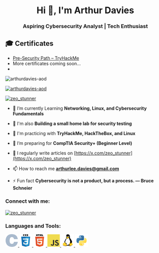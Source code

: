 <h1 align="center">Hi 👋, I'm Arthur Davies</h1>
<h3 align="center">Aspiring Cybersecurity Analyst | Tech Enthusiast</h3>

## 🎓 Certificates
- [Pre-Security Path – TryHackMe](https://tryhackme-certificates.s3-eu-west-1.amazonaws.com/THM-HZI41PIBUC.pdf)
- More certificates coming soon...
- 


<p align="left"> <img src="https://komarev.com/ghpvc/?username=arthurdavies-aod&label=Profile%20views&color=0e75b6&style=flat" alt="arthurdavies-aod" /> </p>

<p align="left"> <a href="https://github.com/ryo-ma/github-profile-trophy"><img src="https://github-profile-trophy.vercel.app/?username=arthurdavies-aod" alt="arthurdavies-aod" /></a> </p>

<p align="left"> <a href="https://twitter.com/zeo_stunner" target="blank"><img src="https://img.shields.io/twitter/follow/zeo_stunner?logo=twitter&style=for-the-badge" alt="zeo_stunner" /></a> </p>

- 🔭 I’m currently Learning **Networking, Linux, and Cybersecurity Fundamentals**

- 🌱 I'm also **Building a small home lab for security testing**

- 👯 I'm practicing with **TryHackMe, HackTheBox, and Linux**

- 🤝 I’m preparing for **CompTIA Security+ (Beginner Level)**

- 📝 I regularly write articles on [https://x.com/zeo_stunner](https://x.com/zeo_stunner)

- 📫 How to reach me **arthurlee.davies@gmail.com**

- ⚡ Fun fact **Cybersecurity is not a product, but a process. — Bruce Schneier**

<h3 align="left">Connect with me:</h3>
<p align="left">
<a href="https://twitter.com/zeo_stunner" target="blank"><img align="center" src="https://raw.githubusercontent.com/rahuldkjain/github-profile-readme-generator/master/src/images/icons/Social/twitter.svg" alt="zeo_stunner" height="30" width="40" /></a>
</p>

<h3 align="left">Languages and Tools:</h3>
<p align="left"> <a href="https://www.cprogramming.com/" target="_blank" rel="noreferrer"> <img src="https://raw.githubusercontent.com/devicons/devicon/master/icons/c/c-original.svg" alt="c" width="40" height="40"/> </a> <a href="https://www.w3schools.com/css/" target="_blank" rel="noreferrer"> <img src="https://raw.githubusercontent.com/devicons/devicon/master/icons/css3/css3-original-wordmark.svg" alt="css3" width="40" height="40"/> </a> <a href="https://www.w3.org/html/" target="_blank" rel="noreferrer"> <img src="https://raw.githubusercontent.com/devicons/devicon/master/icons/html5/html5-original-wordmark.svg" alt="html5" width="40" height="40"/> </a> <a href="https://developer.mozilla.org/en-US/docs/Web/JavaScript" target="_blank" rel="noreferrer"> <img src="https://raw.githubusercontent.com/devicons/devicon/master/icons/javascript/javascript-original.svg" alt="javascript" width="40" height="40"/> </a> <a href="https://www.linux.org/" target="_blank" rel="noreferrer"> <img src="https://raw.githubusercontent.com/devicons/devicon/master/icons/linux/linux-original.svg" alt="linux" width="40" height="40"/> </a> <a href="https://www.python.org" target="_blank" rel="noreferrer"> <img src="https://raw.githubusercontent.com/devicons/devicon/master/icons/python/python-original.svg" alt="python" width="40" height="40"/> </a> </p>
